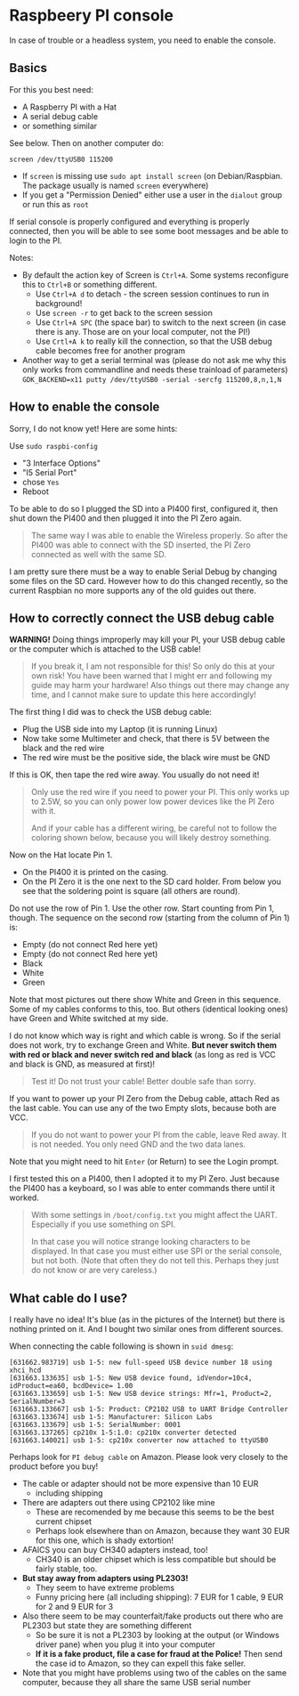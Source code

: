 # Raspbeery PI console

In case of trouble or a headless system, you need to enable the console.

## Basics

For this you best need:

- A Raspberry PI with a Hat
- A serial debug cable
- or something similar

See below.  Then on another computer do:

```
screen /dev/ttyUSB0 115200
```

- If `screen` is missing use `sudo apt install screen` (on Debian/Raspbian.  The package usually is named `screen` everywhere)
- If you get a "Permission Denied" either use a user in the `dialout` group or run this as `root`

If serial console is properly configured and everything is properly connected, then you will be able to see some boot messages and be able to login to the PI.

Notes:

- By default the action key of Screen is `Ctrl+A`.  Some systems reconfigure this to `Ctrl+B` or something different.
  - Use `Ctrl+A d` to detach - the screen session continues to run in background!
  - Use `screen -r` to get back to the screen session
  - Use `Ctrl+A SPC` (the space bar) to switch to the next screen (in case there is any.  Those are on your local computer, not the PI!)
  - Use `Crtl+A k` to really kill the connection, so that the USB debug cable becomes free for another program
- Another way to get a serial terminal was (please do not ask me why this only works from commandline and needs these trainload of parameters)  
  `GDK_BACKEND=x11 putty /dev/ttyUSB0 -serial -sercfg 115200,8,n,1,N`


## How to enable the console

Sorry, I do not know yet!  Here are some hints:

Use `sudo raspbi-config`

- "3 Interface Options"
- "I5 Serial Port"
- chose `Yes`
- Reboot

To be able to do so I plugged the SD into a PI400 first, configured it, then shut down the PI400 and then plugged it into the PI Zero again.

> The same way I was able to enable the Wireless properly.  So after the PI400 was able to connect with the SD inserted, the PI Zero connected as well with the same SD.

I am pretty sure there must be a way to enable Serial Debug by changing some files on the SD card.
However how to do this changed recently, so the current Raspbian no more supports any of the old guides out there.


## How to correctly connect the USB debug cable

**WARNING!** Doing things improperly may kill your PI, your USB debug cable or the computer which is attached to the USB cable!

> If you break it, I am not responsible for this!  So only do this at your own risk!
> You have been warned that I might err and following my guide may harm your hardware!
> Also things out there may change any time, and I cannot make sure to update this here accordingly!

The first thing I did was to check the USB debug cable:

- Plug the USB side into my Laptop (it is running Linux)
- Now take some Multimeter and check, that there is 5V between the black and the red wire
- The red wire must be the positive side, the black wire must be GND

If this is OK, then tape the red wire away.  You usually do not need it!

> Only use the red wire if you need to power your PI.  This only works up to 2.5W, so you can only power low power devices like the PI Zero with it.
>
> And if your cable has a different wiring, be careful not to follow the coloring shown below, because you will likely destroy something.

Now on the Hat locate Pin 1.

- On the PI400 it is printed on the casing.
- On the PI Zero it is the one next to the SD card holder.  From below you see that the soldering point is square (all others are round).

Do not use the row of Pin 1.  Use the other row.  Start counting from Pin 1, though.  The sequence on the second row (starting from the column of Pin 1) is:

- Empty (do not connect Red here yet)
- Empty (do not connect Red here yet)
- Black
- White
- Green

Note that most pictures out there show White and Green in this sequence.
Some of my cables conforms to this, too.
But others (identical looking ones) have Green and White switched at my side.

I do not know which way is right and which cable is wrong.
So if the serial does not work, try to exchange Green and White.
**But never switch them with red or black and never switch red and black**
(as long as red is VCC and black is GND, as measured at first)!

> Test it!  Do not trust your cable!  Better double safe than sorry.

If you want to power up your PI Zero from the Debug cable, attach Red as the last cable.  You can use any of the two Empty slots, because both are VCC.

> If you do not want to power your PI from the cable, leave Red away.  It is not needed.
> You only need GND and the two data lanes.

Note that you might need to hit `Enter` (or Return) to see the Login prompt.

I first tested this on a PI400, then I adopted it to my PI Zero.  Just because the PI400 has a keyboard, so I was able to enter commands there until it worked.

> With some settings in `/boot/config.txt` you might affect the UART.
> Especially if you use something on SPI.
>
> In that case you will notice strange looking characters to be displayed.
> In that case you must either use SPI or the serial console, but not both.
> (Note that often they do not tell this.  Perhaps they just do not know or are very careless.)

## What cable do I use?

I really have no idea!  It's blue (as in the pictures of the Internet) but there is nothing printed on it.  And I bought two similar ones from different sources.

When connecting the cable following is shown in `suid dmesg`:

```
[631662.983719] usb 1-5: new full-speed USB device number 18 using xhci_hcd
[631663.133635] usb 1-5: New USB device found, idVendor=10c4, idProduct=ea60, bcdDevice= 1.00
[631663.133659] usb 1-5: New USB device strings: Mfr=1, Product=2, SerialNumber=3
[631663.133667] usb 1-5: Product: CP2102 USB to UART Bridge Controller
[631663.133674] usb 1-5: Manufacturer: Silicon Labs
[631663.133679] usb 1-5: SerialNumber: 0001
[631663.137265] cp210x 1-5:1.0: cp210x converter detected
[631663.140021] usb 1-5: cp210x converter now attached to ttyUSB0
```

Perhaps look for `PI debug cable` on Amazon.  Please look very closely to the product before you buy!

- The cable or adapter should not be more expensive than 10 EUR
  - including shipping
- There are adapters out there using CP2102 like mine
  - These are recomended by me because this seems to be the best current chipset
  - Perhaps look elsewhere than on Amazon, because they want 30 EUR for this one, which is shady extortion!
- AFAICS you can buy CH340 adapters instead, too!
  - CH340 is an older chipset which is less compatible but should be fairly stable, too.
- **But stay away from adapters using PL2303!**
  - They seem to have extreme problems
  - Funny pricing here (all including shipping): 7 EUR for 1 cable, 9 EUR for 2 and 9 EUR for 3
- Also there seem to be may counterfait/fake products out there who are PL2303 but state they are something different
  - So be sure it is not a PL2303 by looking at the output (or Windows driver pane) when you plug it into your computer
  - **If it is a fake product, file a case for fraud at the Police!**  Then send the case id to Amazon, so they can expell this fake seller.
- Note that you might have problems using two of the cables on the same computer, because they all share the same USB serial number
